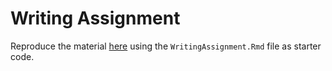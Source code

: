 # Writing Assignment

Reproduce the material [here](https://htmlpreview.github.io/?https://github.com/STAT-ATA-ASU/WritingAssignment-SC/blob/master/WritingAssignment.html) using the `WritingAssignment.Rmd` file as starter code.